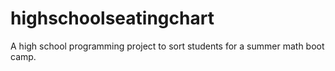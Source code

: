 # highschoolseatingchart
A high school programming project to sort students for a summer math boot camp.
